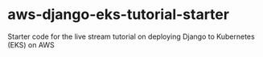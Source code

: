 # aws-django-eks-tutorial-starter
Starter code for the live stream tutorial on deploying Django to Kubernetes (EKS) on AWS
